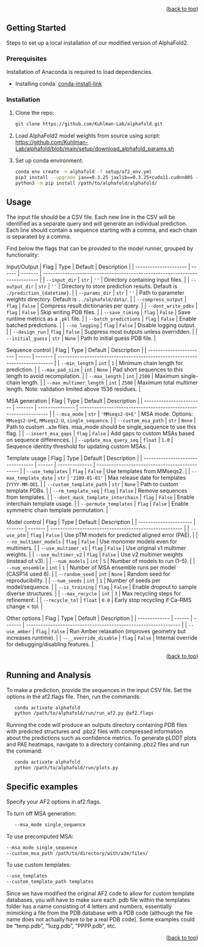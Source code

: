 <!-- Improved compatibility of back to top link: See: https://github.com/othneildrew/Best-README-Template/pull/73 -->
<a name="readme-top"></a>
<!--
*** Thanks for checking out the Best-README-Template. If you have a suggestion
*** that would make this better, please fork the repo and create a pull request
*** or simply open an issue with the tag "enhancement".
*** Don't forget to give the project a star!
*** Thanks again! Now go create something AMAZING! :D
-->



<!-- PROJECT SHIELDS -->
<!--
*** I'm using markdown "reference style" links for readability.
*** Reference links are enclosed in brackets [ ] instead of parentheses ( ).
*** See the bottom of this document for the declaration of the reference variables
*** for contributors-url, forks-url, etc. This is an optional, concise syntax you may use.
*** https://www.markdownguide.org/basic-syntax/#reference-style-links
-->

<p align="right">(<a href="#readme-top">back to top</a>)</p>

<!-- GETTING STARTED -->
## Getting Started

Steps to set up a local installation of our modified version of AlphaFold2.

### Prerequisites

Installation of Anaconda is required to load dependencies.
* Installing conda: [conda-install-link]

### Installation

1. Clone the repo:
   ```sh
   git clone https://github.com/Kuhlman-Lab/alphafold.git
   ```
2. Load AlphaFold2 model weights from source using script: https://github.com/Kuhlman-Lab/alphafold/blob/main/setup/download_alphafold_params.sh 

3. Set up conda environment:
   ```sh
   conda env create -n alphafold -f setup/af2_env.yml
   pip3 install --upgrade jax==0.3.25 jaxlib==0.3.25+cuda11.cudnn805 -f https://storage.googleapis.com/jax-releases/jax_cuda_releases.html
   python3 -m pip install /path/to/alphafold/alphafold/
   ```

<!-- USAGE EXAMPLES -->
## Usage

The input file should be a CSV file. Each new line in the CSV will be identified as a separate query and will generate an individual prediction. Each line should contain a sequence starting with a comma, and each chain is separated by a comma. 

Find below the flags that can be provided to the model runner, grouped by functionality:

Input/Output
| Flag                  | Type   | Default | Description                                                                  |
| --------------------- | ------ | ------- | ---------------------------------------------------------------------------- |
| `--input_dir`         | `str`  | `''`    | Directory containing input files.                                            |
| `--output_dir`        | `str`  | `''`    | Directory to store prediction results. Default is `./prediction_{datetime}`. |
| `--params_dir`        | `str`  | `''`    | Path to parameter weights directory. Default is `../alphafold/data/`.        |
| `--compress_output`   | `flag` | `False` | Compress result dictionaries per query.                                      |
| `--dont_write_pdbs`   | `flag` | `False` | Skip writing PDB files.                                                      |
| `--save_timing`       | `flag` | `False` | Save runtime metrics as a `.pkl` file.                                       |
| `--batch_predictions` | `flag` | `False` | Enable batched predictions.                                                  |
| `--no_logging`        | `flag` | `False` | Disable logging output.                                                      |
| `--design_run`        | `flag` | `False` | Suppress most outputs unless overridden.                                     |
| `--initial_guess`     | `str`  | `None`  | Path to initial guess PDB file.                                              |

Sequence control
| Flag                    | Type  | Default | Description                                                                  |
| ----------------------- | ----- | ------- | ---------------------------------------------------------------------------- |
| `--min_length`          | `int` | `1`     | Minimum chain length for prediction.                                         |
| `--max_pad_size`        | `int` | `None`  | Pad short sequences to this length to avoid recompilation.                   |
| `--max_length`          | `int` | `2500`  | Maximum single-chain length.                                                 |
| `--max_multimer_length` | `int` | `2500`  | Maximum total multimer length. Note: validation limited above 1536 residues. |

MSA generation
| Flag                     | Type    | Default         | Description                                                                       |
| ------------------------ | ------- | --------------- | -----------------------------------------------------------------                 |
| `--msa_mode`             | `str`   | `'MMseqs2-U+E'` | MSA mode. Options: `MMseqs2-U+E`, `MMseqs2-U`, `single_sequence`.                 |
| `--custom_msa_path`      | `str`   | `None`          | Path to custom `.a3m` files. msa_mode should be single_sequence to use this flag. |
| `--insert_msa_gaps`      | `flag`  | `False`         | Add gaps to custom MSAs based on sequence differences.                            |
| `--update_msa_query_seq` | `float` | `1.0`           | Sequence identity threshold for updating custom MSAs.                             |

Template usage
| Flag                              | Type   | Default        | Description                                    |
| --------------------------------- | ------ | -------------- | ---------------------------------------------- |
| `--use_templates`                 | `flag` | `False`        | Use templates from MMseqs2.                    |
| `--max_template_date`             | `str`  | `'2100-01-01'` | Max release date for templates (`YYYY-MM-DD`). |
| `--custom_template_path`          | `str`  | `None`         | Path to custom template PDBs.                  |
| `--rm_template_seq`               | `flag` | `False`        | Remove sequences from templates.               |
| `--dont_mask_template_interchain` | `flag` | `False`        | Enable interchain template usage.              |
| `--permute_templates`             | `flag` | `False`        | Enable symmetric chain template permutation.   |

Model control
| Flag                   | Type    | Default | Description                                            |
| ---------------------- | ------- | ------- | ------------------------------------------------------ |
| `--use_ptm`            | `flag`  | `False` | Use pTM models for predicted aligned error (PAE).      |
| `--no_multimer_models` | `flag`  | `False` | Use monomer models even for multimers.                 |
| `--use_multimer_v1`    | `flag`  | `False` | Use original v1 multimer weights.                      |
| `--use_multimer_v2`    | `flag`  | `False` | Use v2 multimer weights (instead of v3).               |
| `--num_models`         | `int`   | `5`     | Number of models to run (1–5).                         |
| `--num_ensemble`       | `int`   | `1`     | Number of MSA ensemble runs per model (CASP14 used 8). |
| `--random_seed`        | `int`   | `None`  | Random seed for reproducibility.                       |
| `--num_seeds`          | `int`   | `1`     | Number of seeds per model/sequence.                    |
| `--is_training`        | `flag`  | `False` | Enable dropout to sample diverse structures.           |
| `--max_recycle`        | `int`   | `3`     | Max recycling steps for refinement.                    |
| `--recycle_tol`        | `float` | `0.0`   | Early stop recycling if Ca-RMS change < tol.           |

Other options
| Flag          | Type   | Default | Description                                                     |
| ------------- | ------ | ------- | --------------------------------------------------------------- |
| `--use_amber` | `flag` | `False` | Run Amber relaxation (improves geometry but increases runtime). |
| `--__override_disable` | `flag` | `False` | Internal override for debugging/disabling features.    |


<p align="right">(<a href="#readme-top">back to top</a>)</p>

## Running and Analysis

To make a prediction, provide the sequences in the input CSV file. Set the options in the af2.flags file. Then, run the commands:
```sh
   conda activate alphafold
   python /path/to/alphafold/run/run_af2.py @af2.flags
   ```

Running the code will produce an outputs directory containing PDB files with predicted structures and .pbz2 files with compressed information about the predictions such as confidence metrics.
To generate pLDDT plots and PAE heatmaps, navigate to a directory containing .pbz2 files and run the command:
```sh
   conda activate alphafold
   python /path/to/alphafold/run/plots.py
   ```

## Specific examples

Specify your AF2 options in af2.flags.  

To turn off MSA generation:  
```sh
   --msa_mode single_sequence  
   ```

To use precomputed MSA:  
```sh
--msa_mode single_sequence  
--custom_msa_path /path/to/directory/with/a3m/files/
   ```

To use custom templates:
```sh
--use_templates  
--custom_template_path templates
   ```

Since we have modified the original AF2 code to allow for custom template databases, you will have to make sure each .pdb file within the templates folder has a name consisting of 4 letters and numbers, essentially mimicking a file from the PDB database with a PDB code (although the file name does not actually have to be a real PDB code). Some examples could be “temp.pdb”, “1uzg.pdb”, “PPPP.pdb”, etc.

<p align="right">(<a href="#readme-top">back to top</a>)</p>


<!-- MARKDOWN LINKS & IMAGES -->
<!-- https://www.markdownguide.org/basic-syntax/#reference-style-links -->
[conda-install-link]: https://docs.conda.io/projects/conda/en/latest/user-guide/install/index.html  
